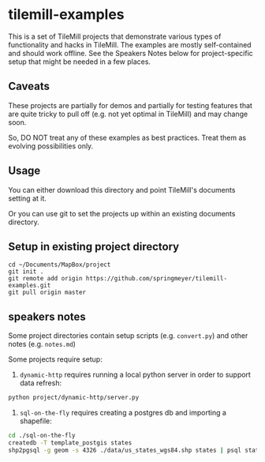 # tilemill-examples

This is a set of TileMill projects that demonstrate various types of
functionality and hacks in TileMill. The examples are mostly self-contained
and should work offline. See the Speakers Notes below for project-specific
setup that might be needed in a few places.

## Caveats

These projects are partially for demos and partially for testing features that
are quite tricky to pull off (e.g. not yet optimal in TileMill) and may change soon.

So, DO NOT treat any of these examples as best practices. Treat them as evolving
possibilities only.


## Usage

You can either download this directory and point TileMill's documents setting at it.

Or you can use git to set the projects up within an existing documents directory.

## Setup in existing project directory

    cd ~/Documents/MapBox/project
    git init .
    git remote add origin https://github.com/springmeyer/tilemill-examples.git
    git pull origin master


## speakers notes

Some project directories contain setup scripts (e.g. `convert.py`) and other notes (e.g. `notes.md`)

Some projects require setup:

1. `dynamic-http` requires running a local python server in order to support data refresh:

```sh
python project/dynamic-http/server.py
```

1. `sql-on-the-fly` requires creating a postgres db and importing a shapefile:

```sh
cd ./sql-on-the-fly
createdb -T template_postgis states
shp2pgsql -g geom -s 4326 ./data/us_states_wgs84.shp states | psql states
```

